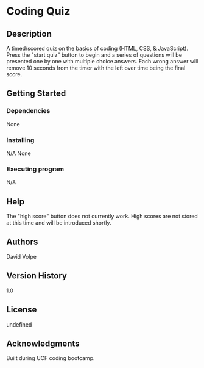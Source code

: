 # Coding Quiz

  
    
  
## Description
A timed/scored quiz on the basics of coding (HTML, CSS, & JavaScript). Press the "start quiz" button to begin and a series of questions will be presented one by one with multiple choice answers. Each wrong answer will remove 10 seconds from the timer with the left over time being the final score.

## Getting Started

### Dependencies
None


### Installing
N/A
None

### Executing program
N/A


## Help
The "high score" button does not currently work. High scores are not stored at this time and will be introduced shortly.

## Authors
David Volpe

## Version History
1.0

## License
 undefined

## Acknowledgments
Built during UCF coding bootcamp.

